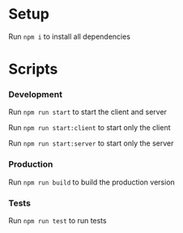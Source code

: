 # Setup
Run `npm i` to install all dependencies

# Scripts
### Development

Run `npm run start` to start the client and server

Run `npm run start:client` to start only the client

Run `npm run start:server` to start only the server

### Production

Run `npm run build` to build the production version

### Tests

Run `npm run test` to run tests
